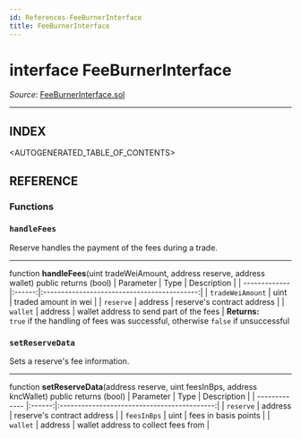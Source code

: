 ```yaml
---
id: References-FeeBurnerInterface
title: FeeBurnerInterface
---
```

# interface FeeBurnerInterface

*Source*: [FeeBurnerInterface.sol](https://github.com/KyberNetwork/smart-contracts/blob/master/contracts/FeeBurnerInterface.sol)
___

## INDEX

<AUTOGENERATED_TABLE_OF_CONTENTS>

## REFERENCE

### Functions

### `handleFees`
Reserve handles the payment of the fees during a trade.
___
function __handleFees__(uint tradeWeiAmount, address reserve, address wallet) public returns (bool)
| Parameter     | Type   | Description                                 |
| ------------- |:------:|:-------------------------------------------:|
| `tradeWeiAmount` | uint    | traded amount in wei                    |
| `reserve`        | address | reserve's contract address              |
| `wallet`         | address | wallet address to send part of the fees |
**Returns:**\
`true` if the handling of fees was successful, otherwise `false` if unsuccessful
<br />

### `setReserveData`
Sets a reserve's fee information.
___
function __setReserveData__(address reserve, uint feesInBps, address kncWallet) public returns (bool)
| Parameter     | Type   | Description                                 |
| ------------- |:------:|:-------------------------------------------:|
| `reserve`        | address | reserve's contract address              |
| `feesInBps`        | uint | fees in basis points              |
| `wallet`         | address | wallet address to collect fees from |
